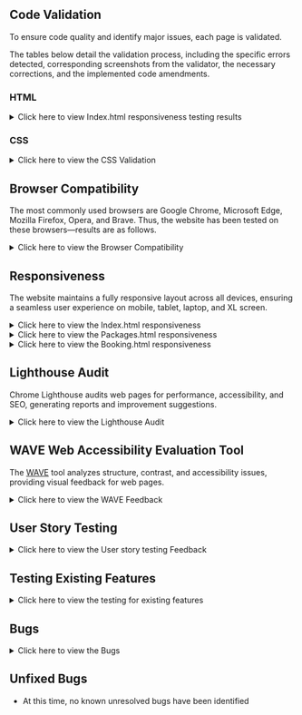 ## Code Validation

To ensure code quality and identify major issues, each page is validated.

The tables below detail the validation process, including the specific errors detected, corresponding screenshots from the validator, the necessary corrections, and the implemented code amendments.

### HTML

<details>
<summary>Click here to view Index.html responsiveness testing results </summary>

HTML was validated using [The W3C Markup Validation Service](https://validator.w3.org/).

| **Page** | **Screenshot**                                                                    | **Changes to be made**                                                                                                                                                                       | **Changes made**                                                                                                                                                                                                                                                         | **Final result**                                                                 |
| -------- | --------------------------------------------------------------------------------- | -------------------------------------------------------------------------------------------------------------------------------------------------------------------------------------------- | ------------------------------------------------------------------------------------------------------------------------------------------------------------------------------------------------------------------------------------------------------------------------ | -------------------------------------------------------------------------------- |
| Home     | ![screenshot](assets/images/documentation/testing/validator/index-v-before.png)   | Stray div                                                                                                                                                                                    | Removed stray div                                                                                                                                                                                                                                                        | ![screenshot](assets/images/documentation/testing/validator/index-v-after.png)   |
| Book Now | ![screenshot](assets/images/documentation/testing/validator/booking-v-before.png) | The input type was set incorrectly. <br><br> The required attribute was duplicated. <br><br> The form method and action were written incorrectly. The form element was not closed correctly. | Changed the input type to 'text' to ensure the placeholder attribute functions correctly. <br><br> Removed the duplicate 'required' attribute. <br><br> Updated the form's method to 'GET' and set its action to 'confirmation.html'. Closed the form element correctly. | ![screenshot](assets/images/documentation/testing/validator/booking-v-after.png) |

**Note:** The Packages page is not listed above because it passed the HTML validation without errors.

 </details>

### CSS

<details>
<summary>Click here to view the CSS Validation </summary>

CSS is validated using [CSS Jigsaw Validator](https://jigsaw.w3.org/css-validator/).

| **Page**       | **Screenshot**                                                                | **Changes to be made**                                     | **Changes made**                                               | **Updated Screenshot**                                                       |
| -------------- | ----------------------------------------------------------------------------- | ---------------------------------------------------------- | -------------------------------------------------------------- | ---------------------------------------------------------------------------- |
| CSS Stylesheet | ![screenshot](assets/images/documentation/testing/validator/css-v-before.png) | Font-size and padding values were not correctly formatted. | Removed unnecessary padding and corrected the font-size value. | ![screenshot](assets/images/documentation/testing/validator/css-v-after.png) |

 </details>

## Browser Compatibility

The most commonly used browsers are Google Chrome, Microsoft Edge, Mozilla Firefox, Opera, and Brave. Thus, the website has been tested on these browsers—results are as follows.

<details>
<summary>Click here to view the Browser Compatibility </summary>

| Browser         | Home (Top)                                                                          | Home (Bottom)                                                                       | Packages Page                                                                         | Booking Page                                                                         |
| --------------- | ----------------------------------------------------------------------------------- | ----------------------------------------------------------------------------------- | ------------------------------------------------------------------------------------- | ------------------------------------------------------------------------------------ |
| Google Chrome   | ![screenshot](assets/images/documentation/testing/browser-compat/index-chrome1.png) | ![screenshot](assets/images/documentation/testing/browser-compat/index-chrome2.png) | ![screenshot](assets/images/documentation/testing/browser-compat/packages-chrome.png) | ![screenshot](assets/images/documentation/testing/browser-compat/booking-chrome.png) |
| Microsoft Edge  | ![screenshot](assets/images/documentation/testing/browser-compat/index-edge1.png)   | ![screenshot](assets/images/documentation/testing/browser-compat/index-edge2.png)   | ![screenshot](assets/images/documentation/testing/browser-compat/packages-edge.png)   | ![screenshot](assets/images/documentation/testing/browser-compat/booking-edge.png)   |
| Mozilla Firefox | ![screenshot](assets/images/documentation/testing/browser-compat/index-fox1.png)    | ![screenshot](assets/images/documentation/testing/browser-compat/index-fox2.png)    | ![screenshot](assets/images/documentation/testing/browser-compat/packages-fox.png)    | ![screenshot](assets/images/documentation/testing/browser-compat/booking-fox.png)    |
| Opera           | ![screenshot](assets/images/documentation/testing/browser-compat/index-opera1.png)  | ![screenshot](assets/images/documentation/testing/browser-compat/index-opera2.png)  | ![screenshot](assets/images/documentation/testing/browser-compat/packages-opera.png)  | ![screenshot](assets/images/documentation/testing/browser-compat/booking-opera.png)  |
| Brave           | ![screenshot](assets/images/documentation/testing/browser-compat/index-brave1.png)  | ![screenshot](assets/images/documentation/testing/browser-compat/index-brave2.png)  | ![screenshot](assets/images/documentation/testing/browser-compat/packages-brave.png)  | ![screenshot](assets/images/documentation/testing/browser-compat/booking-brave.png)  |

**Note:** The website was responsive and displayed consistently across all tested browsers.

</details>

## Responsiveness

The website maintains a fully responsive layout across all devices, ensuring a seamless user experience on mobile, tablet, laptop, and XL screen.

<details>
<summary>Click here to view the Index.html responsiveness</summary>

| Device             | Mobile                                                                                  | Tablet                                                                                  | Laptop                                                                                  | XL Devices                                                                          |
| ------------------ | --------------------------------------------------------------------------------------- | --------------------------------------------------------------------------------------- | --------------------------------------------------------------------------------------- | ----------------------------------------------------------------------------------- |
| Index-Carousel     | ![screenshot](assets/images/documentation/testing/responsive/index/i-mobile-car.png)    | ![screenshot](assets/images/documentation/testing/responsive/index/i-tablet-car.png)    | ![screenshot](assets/images/documentation/testing/responsive/index/i-laptop-car.png)    | ![screenshot](assets/images/documentation/testing/responsive/index/i-xl-car.png)    |
| Index-About        | ![screenshot](assets/images/documentation/testing/responsive/index/i-mobile-about.png)  | ![screenshot](assets/images/documentation/testing/responsive/index/i-tablet-about.png)  | ![screenshot](assets/images/documentation/testing/responsive/index/i-laptop-about.png)  | ![screenshot](assets/images/documentation/testing/responsive/index/i-xl-about.png)  |
| Index-Testimonials | ![screenshot](assets/images/documentation/testing/responsive/index/i-mobile-test.png)   | ![screenshot](assets/images/documentation/testing/responsive/index/i-tablet-test.png)   | ![screenshot](assets/images/documentation/testing/responsive/index/i-laptop-test.png)   | ![screenshot](assets/images/documentation/testing/responsive/index/i-xl-test.png)   |
| Index-Footer       | ![screenshot](assets/images/documentation/testing/responsive/index/i-mobile-footer.png) | ![screenshot](assets/images/documentation/testing/responsive/index/i-tablet-footer.png) | ![screenshot](assets/images/documentation/testing/responsive/index/i-laptop-footer.png) | ![screenshot](assets/images/documentation/testing/responsive/index/i-xl-footer.png) |

</details>

<details>
<summary>Click here to view the Packages.html responsiveness</summary>

| Device        | Mobile                                                                                   | Tablet                                                                                   | Laptop                                                                                   | XL Devices                                                                           |
| ------------- | ---------------------------------------------------------------------------------------- | ---------------------------------------------------------------------------------------- | ---------------------------------------------------------------------------------------- | ------------------------------------------------------------------------------------ |
| Packages-Card | ![screenshot](assets/images/documentation/testing/responsive/packages/p-mobile-card.png) | ![screenshot](assets/images/documentation/testing/responsive/packages/p-tablet-card.png) | ![screenshot](assets/images/documentation/testing/responsive/packages/p-laptop-card.png) | ![screenshot](assets/images/documentation/testing/responsive/packages/p-xl-card.png) |

</details>

<details>
<summary>Click here to view the Booking.html responsiveness</summary>

| Device       | Mobile                                                                                  | Tablet                                                                                  | Laptop                                                                                  | XL Devices                                                                          |
| ------------ | --------------------------------------------------------------------------------------- | --------------------------------------------------------------------------------------- | --------------------------------------------------------------------------------------- | ----------------------------------------------------------------------------------- |
| Booking Form | ![screenshot](assets/images/documentation/testing/responsive/booking/b-mobile-form.png) | ![screenshot](assets/images/documentation/testing/responsive/booking/b-tablet-form.png) | ![screenshot](assets/images/documentation/testing/responsive/booking/b-laptop-form.png) | ![screenshot](assets/images/documentation/testing/responsive/booking/b-xl-form.png) |

The website was responsive across all device sizes.

</details>

## Lighthouse Audit

Chrome Lighthouse audits web pages for performance, accessibility, and SEO, generating reports and improvement suggestions.

<details>
<summary>Click here to view the Lighthouse Audit </summary>

| Page     | Size    | Screenshot Before                                                               | Lighthouse Suggestions                                                  |     | Screenshot After                                                               |
| -------- | ------- | ------------------------------------------------------------------------------- | ----------------------------------------------------------------------- | --- | ------------------------------------------------------------------------------ |
| Home     | Mobile  | ![](assets/images/documentation/testing/lighthouse/index-mobile-before.png)     | ![](assets/images/documentation/testing/lighthouse/index-detail.png)    |     | ![](assets/images/documentation/testing/lighthouse/index-mobile-after.png)     |
| Home     | Desktop | ![](assets/images/documentation/testing/lighthouse/index-desktop-before.png)    | Similar to above                                                        |     | ![](assets/images/documentation/testing/lighthouse/index-desktop-after.png)    |
| Packages | Mobile  | ![](assets/images/documentation/testing/lighthouse/packages-mobile-before.png)  | ![](assets/images/documentation/testing/lighthouse/packages-detail.png) |     | ![](assets/images/documentation/testing/lighthouse/packages-mobile-after.png)  |
| Packages | Desktop | ![](assets/images/documentation/testing/lighthouse/packages-desktop-before.png) | Similar to above                                                        |     | ![](assets/images/documentation/testing/lighthouse/packages-desktop-after.png) |
| Booking  | Mobile  | ![](assets/images/documentation/testing/lighthouse/booking-mobile-before.png)   | ![](assets/images/documentation/testing/lighthouse/booking-detail.png)  |     | ![](assets/images/documentation/testing/lighthouse/booking-mobile-after.png)   |
| Booking  | Desktop | ![](assets/images/documentation/testing/lighthouse/booking-desktop-before.png)  | Similar to above                                                        |     | ![](assets/images/documentation/testing/lighthouse/booking-desktop-after.png)  |

**Note:** All pages underwent image compression and resizing for improved performance.

 </details>

## WAVE Web Accessibility Evaluation Tool

The [WAVE](https://wave.webaim.org/) tool analyzes structure, contrast, and accessibility issues, providing visual feedback for web pages.

<details>
<summary>Click here to view the WAVE Feedback </summary>

| Before                                                                  | After                                                                  | Notes                                                                                                                                                                                                          |
| ----------------------------------------------------------------------- | ---------------------------------------------------------------------- | -------------------------------------------------------------------------------------------------------------------------------------------------------------------------------------------------------------- |
| ![screenshot](assets/images/documentation/testing/wave/wave-before.png) | ![screenshot](assets/images/documentation/testing/wave/wave-after.png) | The carousel headings had a contrast issue due to the background color. To resolve this, I applied background-color: rgba(0, 0, 0, 0.014) for better contrast. This update is reflected in the CSS stylesheet. |

**Note:** Since all other pages passed without issues, no additional screenshots are necessary.

 </details>

## User Story Testing

<details>
<summary>Click here to view the User story testing Feedback </summary>

| **User Story**                                                                                                                                                                                                                    | **Screenshot**                                                                                                                                      | **Result**                                                                                                                                                                                                                                 |
| --------------------------------------------------------------------------------------------------------------------------------------------------------------------------------------------------------------------------------- | --------------------------------------------------------------------------------------------------------------------------------------------------- | ------------------------------------------------------------------------------------------------------------------------------------------------------------------------------------------------------------------------------------------ | --- |
| As a new user, I would like to understand the purpose of this site for ease of convenience.                                                                                                                                       | ![screenshot](assets/images/documentation/testing/user-stories/about.png)                                                                           | The About Us section provides a clear overview of Zanzibar Tours, highlighting its goal of delivering unforgettable holiday experiences.                                                                                                   |
| As a new user, I would like to easily navigate the site, as this would be user-friendly and convenient.                                                                                                                           | ![screenshot](assets/images/documentation/testing/user-stories/navigation.png)                                                                      | The website's fixed navigation menu ensures seamless access to key sections, including Home, About, Packages, Contact, and Book Now. Internal links provide smooth scrolling for quick access, enhancing user convenience.                 |
| As a new user, I would like to contact the owner and view their opening hours so I can contact them and discuss any questions. <br> <br> As a new user, I would like to find social media pages for contact purposes.             | ![screenshot](assets/images/documentation/testing/user-stories/footer.png)                                                                          | The footer offers key contact details, social media links, and opening hours, ensuring easy access for inquiries and communication.                                                                                                        |
| As a new user, I would like to book a tour for convenience.                                                                                                                                                                       | ![screenshot](assets/images/documentation/testing/user-stories/booking.png)                                                                         | The website ensures a seamless booking experience with a prominently placed 'Book Now' button leading to a user-friendly form.                                                                                                             |
| As a new user, I would like to view visuals of Zanzibar Tours to know what I will be expecting.                                                                                                                                   | ![screenshot](assets/images/documentation/testing/user-stories/carousel.png)                                                                        | The carousel showcases high-quality assets/images of Zanzibar Tours, providing users with a visual preview of destinations and experiences, helping them know what to expect before booking.                                               |
| As a new user, I would like to get detailed information on available tours with scenic visuals to know what I will be expecting.                                                                                                  | ![screenshot](assets/images/documentation/testing/user-stories/packages.png)                                                                        | The packages.html page offers detailed tour descriptions with scenic visuals, providing users with clear expectations. Each package includes a title, description, and pricing details.                                                    |
| As a new user, I would like to read testimonials from previous visitors to get an idea of the credibility of the company.                                                                                                         | ![screenshot](assets/images/documentation/testing/user-stories/test.png)                                                                            | The website features a testimonials section where previous visitors share their experiences.                                                                                                                                               |
| As a new user, I would like to view the site on any device, as this would be a good user experience and convenient.                                                                                                               | Since responsiveness was tested across multiple devices, no single screenshot is provided. For details, refer to the [TESTING.md](TESTING.md) file. | The website is designed to be fully responsive, ensuring a seamless experience across all devices. It adapts to different screen sizes, providing easy navigation and accessibility whether viewed on a desktop, tablet, or mobile device. |     |
| As an existing user, I would like to stay updated and get notified about new features, events, and announcements to see if I would like to attend any tours.                                                                      | ![screenshot](assets/images/documentation/testing/user-stories/footer.png)                                                                          | The website's newsletter keeps users informed about new tours, events, and announcements, ensuring they stay updated on the latest offerings.                                                                                              |
| As an existing user, I would like to see any tours available with their costs so that I can calculate the feasibility before booking.                                                                                             | ![screenshot](assets/images/documentation/testing/user-stories/packages.png)                                                                        | The packages.html page displays all available tours along with their costs, allowing users to assess feasibility before booking.                                                                                                           |
| As an admin user, I should be able to respond to user inquiries to build a good reputation and ensure reliability.                                                                                                                | ![screenshot](assets/images/documentation/testing/user-stories/booking.png)                                                                         | The website enables admin users to respond to inquiries through a contact section, booking form, and provided contact details, ensuring timely communication, reliability, and a strong reputation.                                        |
| As an admin user, I want to add, edit, or remove tour listings so that the website always displays up-to-date offerings to provide a good user experience.                                                                        | ![screenshot](assets/images/documentation/testing/user-stories/packages-code.png)                                                                   | The code provided enables administrators to add, edit, and remove tour listings, ensuring that the website remains up to date and provides users with accurate information.                                                                |
| As an admin user, I should be able to oversee site performance, detect issues, and debug any problems for a good user experience. <br> <br> As an admin user, I should have correct indentation for easy readability and editing. | ![screenshot](assets/images/documentation/testing/user-stories/admin-indentation-debug.png)                                                         | he code follows proper indentation for readability, making it easier to detect and debug issues.                                                                                                                                           |

<br>All user stories were fulfilled and successfully implemented on the website.

</details>

## Testing Existing Features

<details>
<summary>Click here to view the testing for existing features </summary>

| Feature                    | Test Action                                        | Expected Outcome                                 |
| -------------------------- | -------------------------------------------------- | ------------------------------------------------ | --------------------------------------------- |
| Logo                       | Click the logo in the navbar                       | Redirects to the home page                       |
| Navbar                     | Home Page                                          | Click the "Home" link in the navbar              | Redirects to the home page                    |
| Navbar                     | About                                              | Click the "About" link in the navbar             | Scrolls to the About section on the home page |
| Navbar                     | Packages Page                                      | Click the "Packages" link in the navbar          | Redirects to the Packages page                |
| Navbar                     | Booking Page                                       | Click the "Booking" link in the navbar           | Redirects to the Booking page                 |
| Navbar                     | Contact                                            | Click the "Contact" link in the navbar           | Scrolls to the footer section                 |
| Button on Carousel         | Click the button on the carousel on the Home page  | Redirects to the Packages page                   |
| Indicator on Carousel      | Click an indicator on the carousel                 | Displays the corresponding image in the carousel |
| Icons in Footer            | Click a social media icon in the footer            | Redirects to the respective social media page    |
| Newsletter Sign-up Button  | Click the "Sign Up" button after entering an email | Redirects to the confirmation page               |
| Packages Card Button       | Click the button on a package card                 | Redirects to the Booking page                    |
| Form Required Fields       | Attempt to submit the form without required inputs | Displays an error message for missing fields     |
| Booking Form Submit Button | Click the "Submit" button on the booking form      | Redirects to the confirmation page               |
| Error Page                 | Enter an incorrect URL for the website             | Displays the error page                          |
| Confirmation Page          | Complete and submit the booking form               | Displays the confirmation page                   |

</details>

## Bugs

<details>
<summary>Click here to view the Bugs </summary>

| Bug                                                                                                | Solution Implemented                                                                          | Outcome Screenshot                                                                    |
| -------------------------------------------------------------------------------------------------- | --------------------------------------------------------------------------------------------- | ------------------------------------------------------------------------------------- |
| **Navbar difficult to access** – Users had to scroll to the top to navigate between pages.         | Added `fixed-top` to `<nav>` for a persistent navbar.                                         | ![Navbar Issue](assets/images/documentation/testing/bugs/navbar.png)                  |
| **Carousel text lacked contrast** – The text was hard to read against the background.              | Applied `background-color: rgba(0, 0, 0, 0.014)` to the header for better contrast.           | ![Carousel Issue](assets/images/documentation/testing/bugs/carousel.png)              |
| **Testimonial card not responsive** – Layout broke on different screen sizes.                      | Used media queries: Min-width 992px → height 25rem, Min-width 1200px → height 23rem.          | ![Testimonial Responsiveness](assets/images/documentation/testing/bugs/test-resp.png) |
| **Package card not responsive** – Content overflowed or misaligned on various devices.             | Standardized image sizes and ensured `<p>` elements had a similar word count for consistency. | ![Package Responsiveness](assets/images/documentation/testing/bugs/packages-resp.png) |
| **Booking form selector pre-selected by default** – Users could not start with an empty selection. | Added `selected disabled` to the "Select a tour" `<option>` to prevent auto-selection.        | ![Booking Form Issue](assets/images/documentation/testing/bugs/booking.png)           |

All existing features worked correctly and served their intended purpose.

</details>

## Unfixed Bugs

- At this time, no known unresolved bugs have been identified
